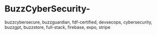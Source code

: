 # BuzzCyberSecurity-
buzzcybersecure, buzzguardian, fdf-certified, devsecops, cybersecurity, buzzgpt, buzzstore, full-stack, firebase, expo, stripe
